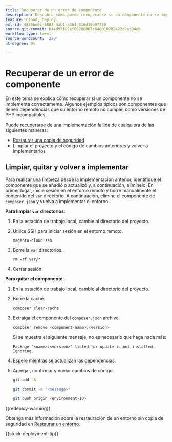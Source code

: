 ```yaml
---
title: Recuperar de un error de componente
description: Descubra cómo puede recuperarse si un componente no se implementa correctamente en Adobe Commerce en la infraestructura en la nube.
feature: Cloud, Deploy
exl-id: 4855be0c-6883-4ab1-a364-316d10e97250
source-git-commit: b44d97f82ef09288807c648010202422c9ac04eb
workflow-type: tm+mt
source-wordcount: '220'
ht-degree: 0%

---
```


# Recuperar de un error de componente

En este tema se explica cómo recuperar si un componente no se implementa correctamente. Algunos ejemplos típicos son componentes que tienen dependencias que su entorno remoto no cumple, como versiones de PHP incompatibles.

Puede recuperarse de una implementación fallida de cualquiera de las siguientes maneras:

- [Restaurar una copia de seguridad](../storage/snapshots.md#restore-a-snapshot)
- Limpiar el proyecto y el código de cambios anteriores y volver a implementarlos

## Limpiar, quitar y volver a implementar

Para realizar una limpieza desde la implementación anterior, identifique el componente que se añadió o actualizó y, a continuación, elimínelo. En primer lugar, inicie sesión en el entorno remoto y borre manualmente el contenido del `var` directorio. A continuación, elimine el componente de `composer.json` y vuelva a implementar el entorno.

**Para limpiar `var` directorios**:

1. En la estación de trabajo local, cambie al directorio del proyecto.

1. Utilice SSH para iniciar sesión en el entorno remoto.

   ```bash
   magento-cloud ssh
   ```

1. Borre la `var` directorios.

   ```shell
   rm -rf var/*
   ```

1. Cerrar sesión.

**Para quitar el componente**:

1. En la estación de trabajo local, cambie al directorio del proyecto.

1. Borre la caché.

   ```bash
   composer clear-cache
   ```

1. Extraiga el componente del `composer.json` archivo.

   ```bash
   composer remove <component-name>:<version>
   ```

   Si se muestra el siguiente mensaje, no es necesario que haga nada más:

   ```terminal
   Package "<name>:<version>" listed for update is not installed. Ignoring.
   ```

1. Espere mientras se actualizan las dependencias.

1. Agregar, confirmar y enviar cambios de código.

   ```bash
   git add -A
   ```

   ```bash
   git commit -m "<message>"
   ```

   ```bash
   git push origin <environment-ID>
   ```

{{redeploy-warning}}

Obtenga más información sobre la restauración de un entorno sin copia de seguridad en [Restaurar un entorno](../development/restore-environment.md).

{{stuck-deployment-tip}}
